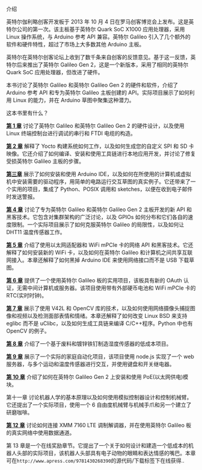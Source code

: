 介绍

英特尔伽利略创客开发板于 2013 年 10 月 4 日在罗马创客博览会上发布。这是英特尔公司的第一次。该主板基于英特尔 Quark SoC X1000 应用处理器，采用 Linux 操作系统，与 Arduino 参考 API 兼容。英特尔 Galileo 引入了几个额外的软件和硬件特性，超过了市场上大多数其他 Arduino 主板。

英特尔在英特尔创客论坛上收到了数千条来自创客的反馈意见。基于这一反馈，英特尔后来推出了英特尔 Galileo Gen 2，这是一个新版本，采用了相同的英特尔 Quark SoC 应用处理器，但改进了硬件。

本书讨论了英特尔 Galileo 和英特尔 Galileo Gen 2 的硬件和软件，介绍了 Arduino 参考 API 和专为英特尔 Galileo 主板创建的 API。实际项目展示了如何利用 Linux 的能力，并在 Arduino 草图中聚集这种潜力。

这本书里有什么？

**[第 1 章](01.html)** 讨论了英特尔 Galileo 和英特尔 Galileo Gen 2 的硬件设计，以及使用 Linux 终端控制台进行调试的串行和 FTDI 电缆的构造。

**[第 2 章](02.html)** 解释了 Yocto 构建系统如何工作，以及如何生成您的自定义 SPI 和 SD 卡映像。它还介绍了如何编译、安装和使用工具链进行本地应用开发，并讨论了修复受损英特尔 Galileo 主板的步骤。

**[第三章](03.html)** 展示了如何安装和使用 Arduino IDE，以及如何在所使用的计算机或虚拟机中安装需要的驱动程序，用简单的电路运行交互草图的真实例子。它还带来了一个实用的项目，集成了 Python、POSIX 调用和 sketches，以便在收到电子邮件时发送警报。

**[第 4 章](04.html)** 讨论了专为英特尔 Galileo 和英特尔 Galileo Gen 2 主板开发的新 API 和黑客技术。它包含对集群架构的广泛讨论，以及 GPIOs 如何分布和它们各自的速度限制。一个实际项目展示了如何克服英特尔 Galileo 的局限性，以及如何让 DHT11 温度传感器工作。

**[第 5 章](05.html)** 介绍了使用以太网适配器和 WiFi mPCIe 卡的网络 API 和黑客技术。它还解释了如何安装新的 WiFi 卡，以及如何在英特尔 Galileo 和计算机之间共享互联网接入。本章还解释了如何黑掉 Arduino IDE 来使用网络接口而不是 USB 下载草图。

**[第 6 章](06.html)** 提供了一个使用英特尔 Galileo 板的实用项目，该板具有新的 OAuth 认证，无需中间计算机或服务器。该项目使用带有外部硬币电池和 WiFi mPCIe 卡的 RTC(实时时钟)。

**[第 7 章](07.html)** 展示了使用 V42L 和 OpenCV 库的技术，以及如何使用网络摄像头捕捉图像和视频以及检测面部表情和情绪。本章还解释了如何改变 Linux BSD 来支持 eglibc 而不是 uClibc，以及如何生成工具链来编译 C/C++程序。Python 中也有 OpenCV 的例子。

**[第 8 章](08.html)** 介绍了一个基于废料和镀锌铁钉制造湿度传感器的低成本项目。

**[第 9 章](09.html)** 展示了一个实际的家庭自动化项目，该项目使用 node.js 实现了一个 web 服务器，与多个运动和温度传感器进行交互，并使用键盘和开关继电器。

**[第 10 章](10.html)** 介绍了如何在英特尔 Galileo Gen 2 上安装和使用 PoE(以太网供电)模块。

第十一章 讨论机器人学的基本原理以及如何使用模拟控制器设计和控制机械臂。它还提出了一个实际项目，使用一个 6 自由度机械臂与机械手爪和另一个建立了研磨咖啡。

**[第 12 章](12.html)** 讨论如何连接 XMM 7160 LTE 调制解调器，并在使用英特尔 Galileo 板的真实网络中使用数据通道。

第 13 章是一个在线奖励章节。它提出了一个关于如何设计和建造一个低成本的机器人头部的实际项目，该机器人头部具有电子动物的眼睛和表达情感的嘴巴。本章可在`http://www.apress.com/9781430268390`的源代码/下载标签下在线获得..